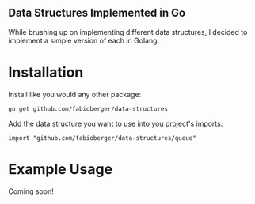 Data Structures Implemented in Go
---------------------------------

While brushing up on implementing different data structures, I decided to implement a simple version of each in Golang.

# Installation

Install like you would any other package:

```go get github.com/fabioberger/data-structures```

Add the data structure you want to use into you project's imports:

```import "github.com/fabioberger/data-structures/queue"```

# Example Usage

Coming soon!
